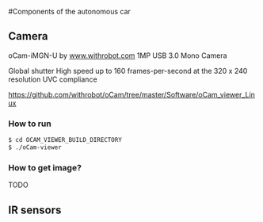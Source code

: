 #Components of the autonomous car

## Camera
oCam-iMGN-U by www.withrobot.com
1MP USB 3.0 Mono Camera

Global shutter
High speed up to 160 frames-per-second at the 320 x 240 resolution
UVC compliance

https://github.com/withrobot/oCam/tree/master/Software/oCam_viewer_Linux

### How to run

```bash
$ cd OCAM_VIEWER_BUILD_DIRECTORY
$ ./oCam-viewer
```
### How to get image?
TODO

## IR sensors